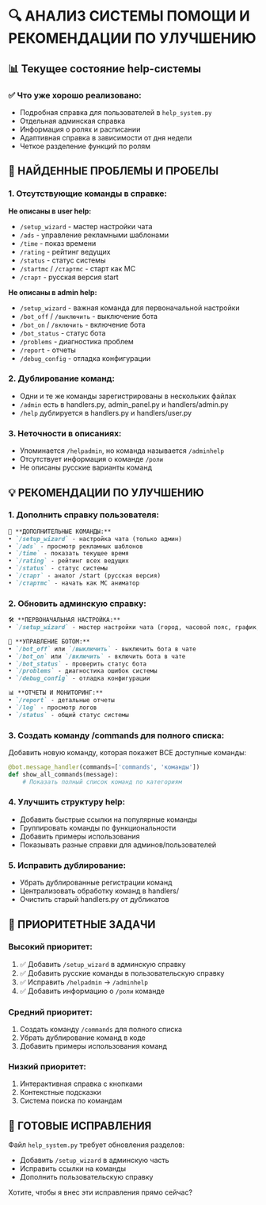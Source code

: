 # 🔍 АНАЛИЗ СИСТЕМЫ ПОМОЩИ И РЕКОМЕНДАЦИИ ПО УЛУЧШЕНИЮ

## 📊 Текущее состояние help-системы

### ✅ Что уже хорошо реализовано:
- Подробная справка для пользователей в `help_system.py`
- Отдельная админская справка
- Информация о ролях и расписании
- Адаптивная справка в зависимости от дня недели
- Четкое разделение функций по ролям

## 🚨 НАЙДЕННЫЕ ПРОБЛЕМЫ И ПРОБЕЛЫ

### 1. **Отсутствующие команды в справке:**

**Не описаны в user help:**
- `/setup_wizard` - мастер настройки чата
- `/ads` - управление рекламными шаблонами  
- `/time` - показ времени
- `/rating` - рейтинг ведущих
- `/status` - статус системы
- `/startmc` / `/стартmc` - старт как МС
- `/старт` - русская версия start

**Не описаны в admin help:**
- `/setup_wizard` - важная команда для первоначальной настройки
- `/bot_off` / `/выключить` - выключение бота
- `/bot_on` / `/включить` - включение бота  
- `/bot_status` - статус бота
- `/problems` - диагностика проблем
- `/report` - отчеты
- `/debug_config` - отладка конфигурации

### 2. **Дублирование команд:**
- Одни и те же команды зарегистрированы в нескольких файлах
- `/admin` есть в handlers.py, admin_panel.py и handlers/admin.py
- `/help` дублируется в handlers.py и handlers/user.py

### 3. **Неточности в описаниях:**
- Упоминается `/helpadmin`, но команда называется `/adminhelp`
- Отсутствует информация о команде `/роли`
- Не описаны русские варианты команд

## 💡 РЕКОМЕНДАЦИИ ПО УЛУЧШЕНИЮ

### 1. **Дополнить справку пользователя:**

```markdown
🔧 **ДОПОЛНИТЕЛЬНЫЕ КОМАНДЫ:**
• `/setup_wizard` - настройка чата (только админ)
• `/ads` - просмотр рекламных шаблонов
• `/time` - показать текущее время
• `/rating` - рейтинг всех ведущих  
• `/status` - статус системы
• `/старт` - аналог /start (русская версия)
• `/стартmc` - начать как МС аниматор
```

### 2. **Обновить админскую справку:**

```markdown
🛠️ **ПЕРВОНАЧАЛЬНАЯ НАСТРОЙКА:**
• `/setup_wizard` - мастер настройки чата (город, часовой пояс, график, концепция)

🔧 **УПРАВЛЕНИЕ БОТОМ:**
• `/bot_off` или `/выключить` - выключить бота в чате
• `/bot_on` или `/включить` - включить бота в чате  
• `/bot_status` - проверить статус бота
• `/problems` - диагностика ошибок системы
• `/debug_config` - отладка конфигурации

📊 **ОТЧЕТЫ И МОНИТОРИНГ:**
• `/report` - детальные отчеты
• `/log` - просмотр логов
• `/status` - общий статус системы
```

### 3. **Создать команду /commands для полного списка:**

Добавить новую команду, которая покажет ВСЕ доступные команды:

```python
@bot.message_handler(commands=['commands', 'команды'])
def show_all_commands(message):
    # Показать полный список команд по категориям
```

### 4. **Улучшить структуру help:**

- Добавить быстрые ссылки на популярные команды
- Группировать команды по функциональности
- Добавить примеры использования
- Показывать разные справки для админов/пользователей

### 5. **Исправить дублирование:**

- Убрать дублированные регистрации команд
- Централизовать обработку команд в handlers/
- Очистить старый handlers.py от дубликатов

## 🎯 ПРИОРИТЕТНЫЕ ЗАДАЧИ

### Высокий приоритет:
1. ✅ Добавить `/setup_wizard` в админскую справку
2. ✅ Добавить русские команды в пользовательскую справку  
3. ✅ Исправить `/helpadmin` → `/adminhelp`
4. ✅ Добавить информацию о `/роли` команде

### Средний приоритет:
1. Создать команду `/commands` для полного списка
2. Убрать дублирование команд в коде
3. Добавить примеры использования команд

### Низкий приоритет:
1. Интерактивная справка с кнопками
2. Контекстные подсказки
3. Система поиска по командам

## 📝 ГОТОВЫЕ ИСПРАВЛЕНИЯ

Файл `help_system.py` требует обновления разделов:
- Добавить `/setup_wizard` в админскую часть
- Исправить ссылки на команды
- Дополнить пользовательскую справку

Хотите, чтобы я внес эти исправления прямо сейчас?
